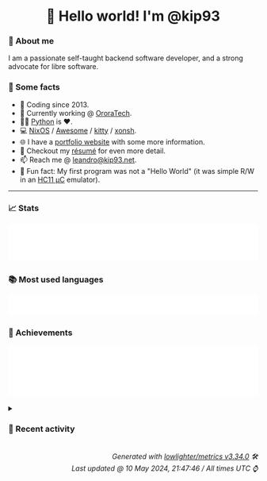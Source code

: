 <!-- README template, populated using this action:
     https://github.com/kip93/kip93/blob/main/.github/workflows/readme.yml. -->

<h1 align="center">👋 Hello world! I'm @kip93</h1> <!-- LOGIN => username -->

### 👤 About me

I am a passionate self-taught backend software developer, and a strong advocate for libre software.


### 💬 Some facts

* 📅 Coding since 2013.
* 💼 Currently working @ [OroraTech](https://ororatech.com/).
* 👨‍💻 [Python](https://github.com/search?q=user%3Akip93&l=python) is ❤️. <!-- LOGIN => username -->
* 💻 [NixOS](https://github.com/NixOS/) /
     [Awesome](https://github.com/awesomeWM/) /
     [kitty](https://github.com/kovidgoyal/kitty/) /
     [xonsh](https://github.com/xonsh/).
* 🌐 I have a [portfolio website](https://kip93.net/) with some more information.
* 📝 Checkout my [résumé](https://kip93.net/resume/) for even more detail.
* 📫 Reach me @ [leandro@kip93.net](mailto:leandro@kip93.net).
* 🎲 Fun fact: My first program was not a "Hello World" (it was simple R/W in an [HC11 µC](https://en.wikipedia.org/wiki/68HC11) emulator).


-----------------------------------------------------------------------------------------------------------------------


### 📈 Stats

![](./stats.svg)


### 📚 Most used languages <!-- by percentage, in decreasing order -->

![](./languages.svg)


### 🏅 Achievements

![](./achievements.svg)


<details> <!-- Last activity -->
<!-- Almost verbatim copy of https://github.com/lowlighter/metrics/blob/latest/source/templates/markdown/partials/activity.ejs, but restructured to be foldable. -->
<summary><h3>📰 Recent activity</h3></summary>

* ➡️ Pushed 5 commits in [kip93/cp437-tools](https://github.com/kip93/cp437-tools) on branch `main`
  * [#5fe33c2](https://github.com/kip93/cp437-tools/commit/5fe33c2) Fix nix build
  * [#8a240d5](https://github.com/kip93/cp437-tools/commit/8a240d5) yaec (yet another exit code)
  * [#cb918a6](https://github.com/kip93/cp437-tools/commit/cb918a6) Clean up README
  * [#4b80005](https://github.com/kip93/cp437-tools/commit/4b80005) Update deps
  * [#b317e2f](https://github.com/kip93/cp437-tools/commit/b317e2f) Match rustdoc to man page
  * *On 10 May 2024, 17:53:40*
* ➡️ Pushed 1208 commits in [kip93/nixpkgs](https://github.com/kip93/nixpkgs) on branch `master`
  * [#adc0a6e](https://github.com/kip93/nixpkgs/commit/adc0a6e) python312Packages.bthome-ble: 3.8.1 -&gt; 3.9.0

Diff: https://github.com/Bluetooth-Devices/bthome-ble/compare/refs/tags/v3.8.1...v3.9.0

Changelog: https://github.com/bluetooth-devices/bthome-ble/blob/v3.9.0/CHANGELOG.md
  * [#cf03299](https://github.com/kip93/nixpkgs/commit/cf03299) python312Packages.cle: 9.2.101 -&gt; 9.2.102

Diff: https://github.com/angr/cle/compare/refs/tags/v9.2.101...v9.2.102
  * [#c7b91fa](https://github.com/kip93/nixpkgs/commit/c7b91fa) python312Packages.angr: 9.2.101 -&gt; 9.2.102

Diff: https://github.com/angr/angr/compare/refs/tags/v9.2.101...v9.2.102
  * [#6f02237](https://github.com/kip93/nixpkgs/commit/6f02237) python312Packages.claripy: 9.2.101 -&gt; 9.2.102

Diff: https://github.com/angr/claripy/compare/refs/tags/v9.2.101...v9.2.102
  * [#9bd0936](https://github.com/kip93/nixpkgs/commit/9bd0936) python312Packages.pyvex: 9.2.101 -&gt; 9.2.102
  * [#1009e46](https://github.com/kip93/nixpkgs/commit/1009e46) python312Packages.ailment: 9.2.101 -&gt; 9.2.102

Diff: https://github.com/angr/ailment/compare/refs/tags/v9.2.101...v9.2.102
  * [#34a9993](https://github.com/kip93/nixpkgs/commit/34a9993) python312Packages.archinfo: 9.2.101 -&gt; 9.2.102

Diff: https://github.com/angr/archinfo/compare/refs/tags/v9.2.101...v9.2.102
  * [#2156420](https://github.com/kip93/nixpkgs/commit/2156420) retool: 2.3.7 -&gt; 2.3.8
  * [#81a0bc0](https://github.com/kip93/nixpkgs/commit/81a0bc0) python312Packages.aiomisc-pytest: format with nixfmt
  * [#834e4ad](https://github.com/kip93/nixpkgs/commit/834e4ad) python312Packages.aiomisc-pytest: refactor
  * [#71be4cc](https://github.com/kip93/nixpkgs/commit/71be4cc) python312Packages.aiomisc-pytest: 1.1.2 -&gt; 1.2.1
  * [#525c07e](https://github.com/kip93/nixpkgs/commit/525c07e) cnspec: 11.2.0 -&gt; 11.3.0

Diff: https://github.com/mondoohq/cnspec/compare/refs/tags/v11.2.0...v11.3.0

Changelog: https://github.com/mondoohq/cnspec/releases/tag/v11.3.0
  * [#2f6997f](https://github.com/kip93/nixpkgs/commit/2f6997f) python-m2crypto: fix cross-compilation
  * [#3a3646d](https://github.com/kip93/nixpkgs/commit/3a3646d) python312Packages.llama-index-readers-file: 0.1.20 -&gt; 0.1.21
  * [#b53d93d](https://github.com/kip93/nixpkgs/commit/b53d93d) python311Packages.torchrl: 0.3.1 -&gt; 0.4.0

Diff: https://github.com/pytorch/rl/compare/refs/tags/v0.3.1...v0.4.0

Changelog: https://github.com/pytorch/rl/releases/tag/v0.4.0
  * [#a245bd2](https://github.com/kip93/nixpkgs/commit/a245bd2) signalbackup-tools: 20240504 -&gt; 20240506

Diff: https://github.com/bepaald/signalbackup-tools/compare/20240504...20240506
  * [#c7dfc2e](https://github.com/kip93/nixpkgs/commit/c7dfc2e) knowsmore: 0.1.37 -&gt; 0.1.38
  * [#960558f](https://github.com/kip93/nixpkgs/commit/960558f) instawow: 4.1.1 -&gt; 4.2.0
  * [#d083724](https://github.com/kip93/nixpkgs/commit/d083724) python311Packages.tensordict: 0.3.1 -&gt; 0.4.0

Diff: https://github.com/pytorch/tensordict/compare/refs/tags/v0.3.1...v0.4.0

Changelog: https://github.com/pytorch/tensordict/releases/tag/v0.4.0
  * [#02b02c9](https://github.com/kip93/nixpkgs/commit/02b02c9) python312Packages.atsim-potentials: use pyproject = true, disable some tests for python312
  * *On 10 May 2024, 17:06:43*
* ➡️ Pushed 310 commits in [kip93/nixpkgs](https://github.com/kip93/nixpkgs) on branch `master`
  * [#98d8d1e](https://github.com/kip93/nixpkgs/commit/98d8d1e) glib: enable introspection on cross
  * [#7f28490](https://github.com/kip93/nixpkgs/commit/7f28490) go-errorlint: 1.4.5 -&gt; 1.5.1

Diff: https://github.com/polyfloyd/go-errorlint/compare/v1.4.5...v1.5.1

Changelog: https://github.com/polyfloyd/go-errorlint/blob/v1.5.1/CHANGELOG.md
  * [#8cb0b06](https://github.com/kip93/nixpkgs/commit/8cb0b06) slumber: 1.0.1 -&gt; 1.1.0
  * [#ca30363](https://github.com/kip93/nixpkgs/commit/ca30363) apostrophe: add aleksana as maintainers
  * [#95d941d](https://github.com/kip93/nixpkgs/commit/95d941d) apostrophe: 2.6.3 -&gt; 3.0
  * [#83ceecf](https://github.com/kip93/nixpkgs/commit/83ceecf) apostrophe: format with nixfmt-rfc-style
  * [#acc5042](https://github.com/kip93/nixpkgs/commit/acc5042) go-cover-treemap: init at 1.4.2
  * [#f73c701](https://github.com/kip93/nixpkgs/commit/f73c701) doublecmd: 1.1.13 -&gt; 1.1.14
  * [#10988d8](https://github.com/kip93/nixpkgs/commit/10988d8) apostrophe: move to pkgs/by-name
  * [#d88ebb8](https://github.com/kip93/nixpkgs/commit/d88ebb8) termsonic: init at 0-unstable-2024-02-02
  * [#3e72972](https://github.com/kip93/nixpkgs/commit/3e72972) lms: init at 3.51.1
  * [#d2ca701](https://github.com/kip93/nixpkgs/commit/d2ca701) psitransfer: 2.1.2 -&gt; 2.2.0
  * [#bd19851](https://github.com/kip93/nixpkgs/commit/bd19851) passt: 2024_04_05.954589b -&gt; 2024_04_26.d03c4e2
  * [#9c2f773](https://github.com/kip93/nixpkgs/commit/9c2f773) factorio: 1.1.104 -&gt; 1.1.107

https://wiki.factorio.com/Version_history/1.1.0#1.1.107
  * [#5bf1b86](https://github.com/kip93/nixpkgs/commit/5bf1b86) cargo-information: 0.4.2 -&gt; 0.6.0
  * [#b171ecf](https://github.com/kip93/nixpkgs/commit/b171ecf) committed: init at 1.0.20
  * [#4621ec1](https://github.com/kip93/nixpkgs/commit/4621ec1) maintainers: add pigeonf
  * [#9f9aa31](https://github.com/kip93/nixpkgs/commit/9f9aa31) gitnuro 1.1.1 -&gt; 1.3.1
  * [#fb1b6c9](https://github.com/kip93/nixpkgs/commit/fb1b6c9) catch2_3: fix build on riscv and armv7l

Co-authored-by: misuzu &lt;neironyan@gmail.com&gt;
  * [#03b68f1](https://github.com/kip93/nixpkgs/commit/03b68f1) nixos-rebuild: Fetch Flake&#39;s default configurationName (Hostname) from targetHost
  * *On 7 May 2024, 20:29:16*
* ➡️ Pushed 10000 commits in [kip93/nixpkgs](https://github.com/kip93/nixpkgs) on branch `chore/ansilove`
  * [#73cb87f](https://github.com/kip93/nixpkgs/commit/73cb87f) Merge pull request #304479 from r-ryantm/auto-update/python311Packages.pytorch-lightning

python311Packages.pytorch-lightning: 2.2.1 -&gt; 2.2.3
  * [#b63c3d4](https://github.com/kip93/nixpkgs/commit/b63c3d4) Merge pull request #309019 from teatwig/cve-bin-tool

cve-util-bin: restructure build inputs
  * [#8d4fe28](https://github.com/kip93/nixpkgs/commit/8d4fe28) Merge pull request #303777 from r-ryantm/auto-update/python311Packages.starlette-wtf

python311Packages.starlette-wtf: 0.4.3 -&gt; 0.4.5
  * [#9387fd2](https://github.com/kip93/nixpkgs/commit/9387fd2) Merge pull request #302882 from r-ryantm/auto-update/python311Packages.stripe

python311Packages.stripe: 9.4.0 -&gt; 9.5.0
  * [#faa2ea4](https://github.com/kip93/nixpkgs/commit/faa2ea4) novops: 0.13.0 -&gt; 0.14.0
  * [#80ee25a](https://github.com/kip93/nixpkgs/commit/80ee25a) Merge pull request #309048 from nvmd/kodi/pvr-iptvsimple-21_8_4

kodiPackages.pvr-iptvsimple: 20.13.0 -&gt; 21.8.4
  * [#e2b0bb3](https://github.com/kip93/nixpkgs/commit/e2b0bb3) Merge pull request #305587 from r-ryantm/auto-update/python311Packages.glean-parser

python311Packages.glean-parser: 13.0.1 -&gt; 14.1.0
  * [#80d505f](https://github.com/kip93/nixpkgs/commit/80d505f) ostree.tests.musl: init

Would have caught the build regression introduced by
1a56b3515b84 (&#34;ostree: version bump and removing old patches&#34;) and
fixed by 966f79bea66d (&#34;pkgsMusl.ostree: fix build&#34;).
  * [#5d2b3ec](https://github.com/kip93/nixpkgs/commit/5d2b3ec) Merge pull request #309038 from r-ryantm/auto-update/flood

flood: 4.8.0 -&gt; 4.8.2
  * [#c6c9a12](https://github.com/kip93/nixpkgs/commit/c6c9a12) Merge pull request #305697 from r-ryantm/auto-update/python311Packages.chart-studio

python311Packages.chart-studio: 5.20.0 -&gt; 5.22.0
  * [#fd97212](https://github.com/kip93/nixpkgs/commit/fd97212) Merge pull request #309051 from qubitnano/pr/popcorntime

popcorntime: 0.5.0 -&gt; 0.5.1, add libGL
  * [#9ced86b](https://github.com/kip93/nixpkgs/commit/9ced86b) Merge pull request #305471 from r-ryantm/auto-update/python311Packages.django-ipware

python311Packages.django-ipware: 6.0.5 -&gt; 7.0.1
  * [#ec713c5](https://github.com/kip93/nixpkgs/commit/ec713c5) Merge pull request #304739 from r-ryantm/auto-update/python311Packages.monty

python311Packages.monty: 2024.3.31 -&gt; 2024.4.17
  * [#d5a5056](https://github.com/kip93/nixpkgs/commit/d5a5056) Merge pull request #305604 from r-ryantm/auto-update/python311Packages.python-telegram-bot

python311Packages.python-telegram-bot: 21.1 -&gt; 21.1.1
  * [#3efc32f](https://github.com/kip93/nixpkgs/commit/3efc32f) Merge pull request #306511 from r-ryantm/auto-update/python311Packages.python-hosts

python311Packages.python-hosts: 1.0.5 -&gt; 1.0.6
  * [#5b6c1d2](https://github.com/kip93/nixpkgs/commit/5b6c1d2) Merge pull request #309057 from r-ryantm/auto-update/files-cli

files-cli: 2.13.14 -&gt; 2.13.27
  * [#0338c9a](https://github.com/kip93/nixpkgs/commit/0338c9a) Merge pull request #307625 from r-ryantm/auto-update/openfortivpn

openfortivpn: 1.21.0 -&gt; 1.22.0
  * [#c8cac6c](https://github.com/kip93/nixpkgs/commit/c8cac6c) Merge pull request #307627 from r-ryantm/auto-update/fabric-installer

fabric-installer: 1.0.0 -&gt; 1.0.1
  * [#b413c92](https://github.com/kip93/nixpkgs/commit/b413c92) fastfetch: set paths for pci.ids amdgpu.ids
  * [#9010eb2](https://github.com/kip93/nixpkgs/commit/9010eb2) Merge pull request #307726 from kashw2/ironbar

ironbar: 0.14.1 -&gt; 0.15.0; added feature checks
  * *On 7 May 2024, 20:27:30*
</details>


<h6 align="right"><em>
    Generated with <a href="https://github.com/lowlighter/metrics/tree/latest/">lowlighter/metrics v3.34.0</a> 🛠️<br> <!-- VERSION => MAJOR.minor.patch -->
    Last updated @ 10 May 2024, 21:47:46 / All times UTC ⌚ <!-- meta.generated => DD/MM/YYYY, hh:mm -->
</em></h6>
